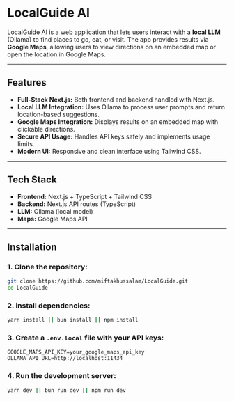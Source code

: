 # LocalGuide AI

LocalGuide AI is a web application that lets users interact with a **local LLM** (Ollama) to find places to go, eat, or visit. The app provides results via **Google Maps**, allowing users to view directions on an embedded map or open the location in Google Maps.

---

## Features

- **Full-Stack Next.js:** Both frontend and backend handled with Next.js.  
- **Local LLM Integration:** Uses Ollama to process user prompts and return location-based suggestions.  
- **Google Maps Integration:** Displays results on an embedded map with clickable directions.  
- **Secure API Usage:** Handles API keys safely and implements usage limits.  
- **Modern UI:** Responsive and clean interface using Tailwind CSS.

---

## Tech Stack

- **Frontend:** Next.js + TypeScript + Tailwind CSS  
- **Backend:** Next.js API routes (TypeScript)  
- **LLM:** Ollama (local model)  
- **Maps:** Google Maps API  

---

## Installation

### 1. Clone the repository:

```bash
git clone https://github.com/miftakhussalam/LocalGuide.git
cd LocalGuide
```
### 2. install dependencies:

```bash
yarn install || bun install || npm install
```

### 3. Create a `.env.local` file with your API keys:
```.env
GOOGLE_MAPS_API_KEY=your_google_maps_api_key
OLLAMA_API_URL=http://localhost:11434
```

### 4. Run the development server:
```bash
yarn dev || bun run dev || npm run dev
```


